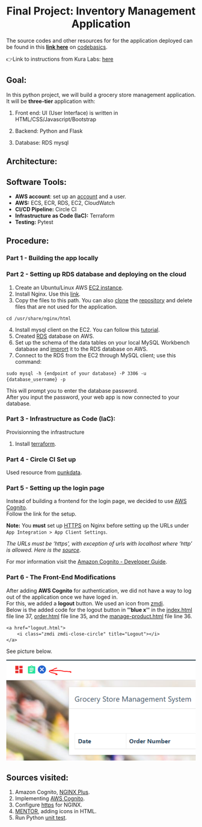  <h1 align=center>Final Project: Inventory Management Application</h1>

The source codes and other resources for for the application deployed can be found in this **[link here](https://github.com/codebasics/python_projects_grocery_webapp)** on [codebasics](https://github.com/codebasics).

👉Link to instructions from Kura Labs: [here](https://github.com/kura-labs-org/FINAL_PROJECT_C2)
## Goal:
In this python project, we will build a grocery store management application. It will be **three-tier** application with:

1. Front end: UI (User Interface) is written in HTML/CSS/Javascript/Bootstrap

2. Backend: Python and Flask

3. Database: RDS mysql

## Architecture:


## Software Tools:

   * **AWS account**: set up an [account](https://docs.aws.amazon.com/polly/latest/dg/setting-up.html) and a user.
   * **AWS:** ECS, ECR, RDS, EC2, CloudWatch
   * **CI/CD Pipeline:** Circle CI
   * **Infrastructure as Code (IaC):** Terraform
   * **Testing:** Pytest



## Procedure:

### Part 1 - Building the app locally

### Part 2 - Setting up RDS database and deploying on the cloud

1. Create an Ubuntu/Linux AWS [EC2 instance](https://medium.com/@jameshamann/setting-up-an-ubuntu-ec2-instance-from-scratch-78a166167a22).
2. Install Nginx. Use this [link](https://www.nginx.com/blog/setting-up-nginx/).
3. Copy the files to this path. You can also [clone](https://docs.github.com/en/repositories/creating-and-managing-repositories/cloning-a-repository) the [repository](https://github.com/codebasics/python_projects_grocery_webapp) and delete files that are not used for the application. 
```
cd /usr/share/nginx/html
```
4. Install mysql client on the EC2. You can follow this [tutorial](https://linuxconfig.org/install-mysql-on-ubuntu-20-04-lts-linux).
5. Created [RDS](https://docs.aws.amazon.com/AmazonRDS/latest/UserGuide/USER_CreateDBInstance.html) database on AWS.
6. Set up the schema of the data tables on your local MySQL Workbench database and [imprort](https://dev.mysql.com/doc/workbench/en/wb-admin-export-import-management.html) it to the RDS database on AWS.
7. Connect to the RDS from the EC2 through MySQL client; use this command:
```
sudo mysql -h {endpoint of your database} -P 3306 -u {database_username} -p
```

This will prompt you to enter the database password.<br>
After you input the password, your web app is now connected to your database.

### Part 3 - Infrastructure as Code (IaC):

Provisionning the infrastructure

  1. Install [terraform](https://linoxide.com/install-terraform-on-ubuntu-20-04/).


### Part 4 - Circle CI Set up

Used resource from [punkdata](https://github.com/punkdata/python-flask/blob/master/.circleci/config.yml).

### Part 5 - Setting up the login page

Instead of building a frontend for the login page, we decided to use [AWS Cognito](https://cran.r-project.org/web/packages/cognitoR/readme/README.html).<br>
Follow the link for the setup.

**Note:** You **must** set up [HTTPS](https://techexpert.tips/nginx/enable-https-nginx/) on Nginx before setting up the URLs under `App Integration > App Client Settings`.

*The URLs must be ‘https’, with exception of urls with localhost where ‘http’ is allowed. Here is the [source](https://medium.com/swlh/authentication-authorization-for-web-apps-using-aws-cognito-21548bb3b86)*.

For mor information visit the [Amazon Cognito - Developer Guide](https://docs.aws.amazon.com/cognito/latest/developerguide/cognito-dg.pdf).


### Part 6 - The Front-End Modifications

After adding **AWS Cognito** for authentication, we did not have a way to log out of the application once we have loged in. <br>
For this, we added a **logout** button. We used an icon from [zmdi](https://www.templateshub.net/demo/Mentor-Bootstrap4-Admin-Dashboard-Template/icons-material.html). <br>
Below is the added code for the logout button in **''blue x''** in the [index.html](https://github.com/ibrahima1289/KURA_GROUP_5/blob/main/frontend/index.html) file line 37, [order.html](https://github.com/ibrahima1289/KURA_GROUP_5/blob/main/frontend/order.html) file line 35, and the [manage-product.html](https://github.com/ibrahima1289/KURA_GROUP_5/blob/main/frontend/manage-product.html) file line 36.

```
<a href="logout.html">
    <i class="zmdi zmdi-close-circle" title="Logout"></i>
</a>
```
See picture below.

![](frontend/images/final0.PNG)

## Sources visited:

1. Amazon Cognito, [NGINX Plus](https://docs.nginx.com/nginx/deployment-guides/single-sign-on/cognito/#cognito-domain-name).
2. Implementing [AWS Cognito](https://cran.r-project.org/web/packages/cognitoR/readme/README.html).
3. Configure [https](https://techexpert.tips/nginx/enable-https-nginx/) for NGINX.
4. [MENTOR](https://www.templateshub.net/demo/Mentor-Bootstrap4-Admin-Dashboard-Template/icons-material.html), adding icons in HTML.
5. Run Python [unit test](https://www.techiediaries.com/python-unit-tests-github-actions/).
